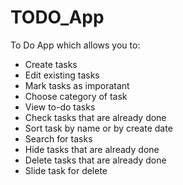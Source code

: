 # TODO_App

To Do App which allows you to:
- Create tasks
- Edit existing tasks
- Mark tasks as imporatant
- Choose category of task
- View to-do tasks
- Check tasks that are already done
- Sort task by name or by create date
- Search for tasks
- Hide tasks that are already done
- Delete tasks that are already done
- Slide task for delete
